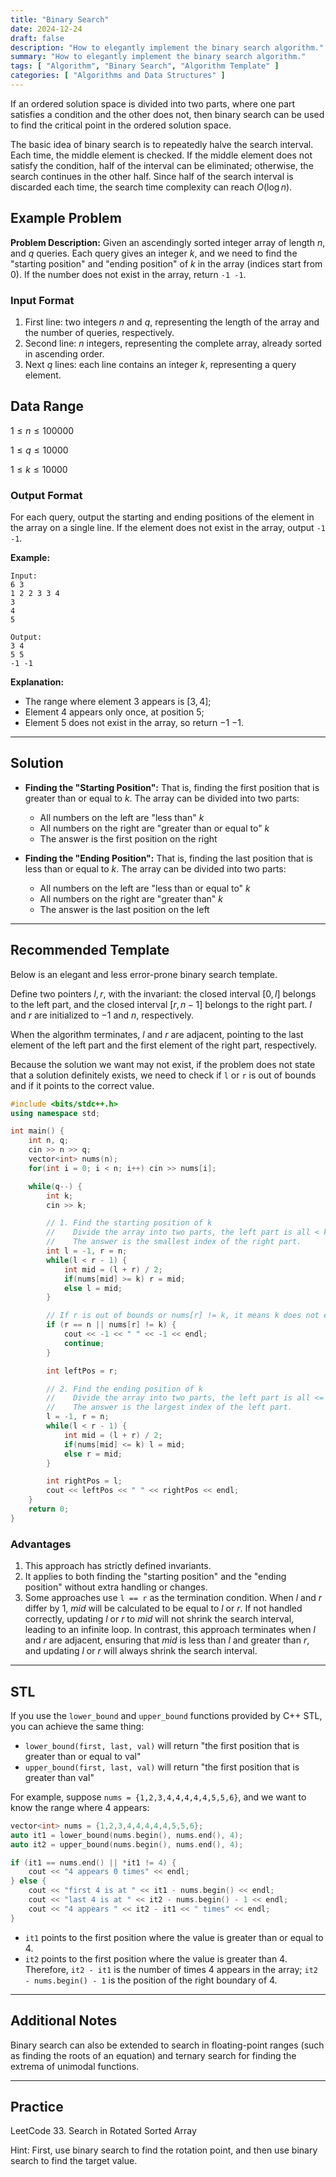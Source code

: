 ```yaml
---
title: "Binary Search"
date: 2024-12-24
draft: false
description: "How to elegantly implement the binary search algorithm."
summary: "How to elegantly implement the binary search algorithm."
tags: [ "Algorithm", "Binary Search", "Algorithm Template" ]
categories: [ "Algorithms and Data Structures" ]
---
```


If an ordered solution space is divided into two parts, where one part satisfies a condition and the other does not, then binary search can be used to find the critical point in the ordered solution space.

The basic idea of binary search is to repeatedly halve the search interval. Each time, the middle element is checked. If the middle element does not satisfy the condition, half of the interval can be eliminated; otherwise, the search continues in the other half. Since half of the search interval is discarded each time, the search time complexity can reach $O(\log n)$.

## Example Problem

**Problem Description:**
Given an ascendingly sorted integer array of length $n$, and $q$ queries. Each query gives an integer $k$, and we need to find the "starting position" and "ending position" of $k$ in the array (indices start from 0). If the number does not exist in the array, return `-1 -1`.

### Input Format

1. First line: two integers $n$ and $q$, representing the length of the array and the number of queries, respectively.
2. Second line: $n$ integers, representing the complete array, already sorted in ascending order.
3. Next $q$ lines: each line contains an integer $k$, representing a query element.

## Data Range

$1 \leq n \leq 100000$

$1 \leq q \leq 10000$

$1 \leq k \leq 10000$

### Output Format

For each query, output the starting and ending positions of the element in the array on a single line. If the element does not exist in the array, output `-1 -1`.

**Example:**

```
Input:
6 3
1 2 2 3 3 4
3
4
5

Output:
3 4
5 5
-1 -1
```

**Explanation:**

- The range where element $3$ appears is $[3, 4]$;
- Element $4$ appears only once, at position $5$;
- Element $5$ does not exist in the array, so return $-1$ $-1$.

---

## Solution

- **Finding the "Starting Position":**
  That is, finding the first position that is greater than or equal to $k$. The array can be divided into two parts:
    - All numbers on the left are "less than" $k$
    - All numbers on the right are "greater than or equal to" $k$
    - The answer is the first position on the right

- **Finding the "Ending Position":**
  That is, finding the last position that is less than or equal to $k$. The array can be divided into two parts:
    - All numbers on the left are "less than or equal to" $k$
    - All numbers on the right are "greater than" $k$
    - The answer is the last position on the left

---

## Recommended Template

Below is an elegant and less error-prone binary search template.

Define two pointers $l, r$, with the invariant: the closed interval $[0, l]$ belongs to the left part, and the closed interval $[r, n - 1]$ belongs to the right part. $l$ and $r$ are initialized to $-1$ and $n$, respectively.

When the algorithm terminates, $l$ and $r$ are adjacent, pointing to the last element of the left part and the first element of the right part, respectively.

Because the solution we want may not exist, if the problem does not state that a solution definitely exists, we need to check if `l` or `r` is out of bounds and if it points to the correct value.

```cpp
#include <bits/stdc++.h>
using namespace std;

int main() {
    int n, q;
    cin >> n >> q;
    vector<int> nums(n);
    for(int i = 0; i < n; i++) cin >> nums[i];

    while(q--) {
        int k;
        cin >> k;

        // 1. Find the starting position of k
        //    Divide the array into two parts, the left part is all < k, and the right part is all >= k.
        //    The answer is the smallest index of the right part.
        int l = -1, r = n;
        while(l < r - 1) {
            int mid = (l + r) / 2;
            if(nums[mid] >= k) r = mid; 
            else l = mid;
        }

        // If r is out of bounds or nums[r] != k, it means k does not exist
        if (r == n || nums[r] != k) {
            cout << -1 << " " << -1 << endl;
            continue;
        }

        int leftPos = r;

        // 2. Find the ending position of k
        //    Divide the array into two parts, the left part is all <= k, and the right part is all > k.
        //    The answer is the largest index of the left part.
        l = -1, r = n;
        while(l < r - 1) {
            int mid = (l + r) / 2;
            if(nums[mid] <= k) l = mid;
            else r = mid;
        }

        int rightPos = l;
        cout << leftPos << " " << rightPos << endl;
    }
    return 0;
}
```

### Advantages

1. This approach has strictly defined invariants.
2. It applies to both finding the "starting position" and the "ending position" without extra handling or changes.
3. Some approaches use `l == r` as the termination condition. When $l$ and $r$ differ by $1$, $mid$ will be calculated to be equal to $l$ or $r$. If not handled correctly, updating $l$ or $r$ to $mid$ will not shrink the search interval, leading to an infinite loop. In contrast, this approach terminates when $l$ and $r$ are adjacent, ensuring that $mid$ is less than $l$ and greater than $r$, and updating $l$ or $r$ will always shrink the search interval.

---

## STL

If you use the `lower_bound` and `upper_bound` functions provided by C++ STL, you can achieve the same thing:

- `lower_bound(first, last, val)` will return "the first position that is greater than or equal to val"
- `upper_bound(first, last, val)` will return "the first position that is greater than val"

For example, suppose `nums = {1,2,3,4,4,4,4,4,5,5,6}`, and we want to know the range where 4 appears:

```cpp
vector<int> nums = {1,2,3,4,4,4,4,4,5,5,6};
auto it1 = lower_bound(nums.begin(), nums.end(), 4);
auto it2 = upper_bound(nums.begin(), nums.end(), 4);

if (it1 == nums.end() || *it1 != 4) {
    cout << "4 appears 0 times" << endl;
} else {
    cout << "first 4 is at " << it1 - nums.begin() << endl;
    cout << "last 4 is at " << it2 - nums.begin() - 1 << endl;
    cout << "4 appears " << it2 - it1 << " times" << endl;
}
```

- `it1` points to the first position where the value is greater than or equal to $4$.
- `it2` points to the first position where the value is greater than $4$.
  Therefore, `it2 - it1` is the number of times $4$ appears in the array; `it2 - nums.begin() - 1` is the position of the right boundary of $4$.

---

## Additional Notes

Binary search can also be extended to search in floating-point ranges (such as finding the roots of an equation) and ternary search for finding the extrema of unimodal functions.

---

## Practice

LeetCode 33. Search in Rotated Sorted Array

Hint: First, use binary search to find the rotation point, and then use binary search to find the target value.